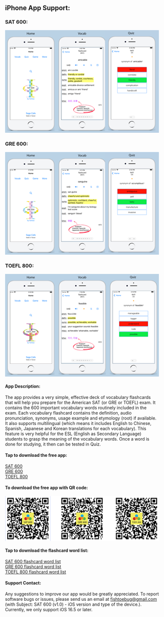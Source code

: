 ## iPhone App Support:

### SAT 600:
![SAT_URL_Image](/SAT_5.5_URL_image-518x345.png)

### GRE 600:
![GRE_URL_Image](/GRE_5.5_URL_image-518x345.png)

### TOEFL 800:
![TOEFL_URL_Image](/TOEFL_5.5_URL_image-518x345.png)


#### App Description:
The app provides a very simple, effective deck of vocabulary flashcards that will help you prepare for the American SAT (or GRE or TOEFL) exam. It contains the 600 important vocabulary words routinely included in the exam.  Each vocabulary flashcard contains the definition, audio pronunciation, synonyms, usage example and etymology (root) if available.  It also supports multilingual (which means it includes English to Chinese, Spanish, Japanese and Korean translations for each vocabulary).  This feature is very helpful for the ESL (English as Secondary Language) students to grasp the meaning of the vocabulary words.  Once a word is done for studying, it then can be tested in Quiz.

#### Tap to download the free app:
[SAT 600](https://apps.apple.com/tw/app/fishtoe-sat/id1642123199?l=en-GB)       
[GRE 600](https://apps.apple.com/tw/app/fishtoe-gre/id6443974879?l=en-GB)       
[TOEFL 800](https://apps.apple.com/tw/app/fishtoe-toefl/id6449369741?l=en-GB)       

#### To download the free app with QR code:
![ ](/SAT_GRE_TOEFL-QRcode-550x160.png)     
     

#### Tap to download the flashcard word list:
[SAT 600 flashcard word list](/SAT_words_600)      
[GRE 600 flashcard word list](/GRE_words_600)      
[TOEFL 800 flashcard word list](/TOEFL_words_800)

#### Support Contact:
Any suggestions to improve our app would be greatly appreciated.  To report software bugs or issues, please send us an email at fishtoebug@gmail.com (with Subject: SAT 600 (v1.0) - iOS version and type of the device.).  Currently, we only support iOS 16.5 or later.
